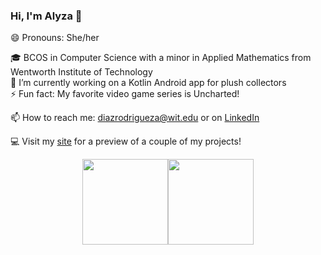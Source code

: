 ### Hi, I'm Alyza 👋

😄 Pronouns: She/her

🎓 BCOS in Computer Science with a minor in Applied Mathematics from Wentworth Institute of Technology </br>
🔭 I’m currently working on a Kotlin Android app for plush collectors </br>
⚡ Fun fact: My favorite video game series is Uncharted! 

📫 How to reach me: diazrodrigueza@wit.edu or on [LinkedIn](https://www.linkedin.com/in/alyzadiaz)

💻 Visit my [site](https://alyzadiaz.github.io) for a preview of a couple of my projects!

<p align="center">
<img height="137px" src="https://github-readme-stats.vercel.app/api?username=alyzadiaz&hide_title=true&hide_border=true&show_icons=true&count_private=true&line_height=21&text_color=8b949e&icon_color=58a6ff&bg_color=00000000" /><img height="137px" src="https://github-readme-stats.vercel.app/api/top-langs/?username=alyzadiaz&hide_title=true&hide_border=true&layout=compact&langs_count=9&text_color=8b949e&icon_color=58a6ff&bg_color=00000000" />
</p>
